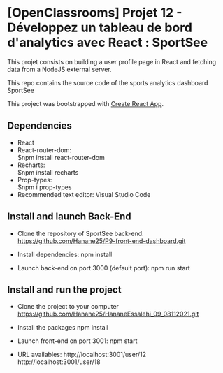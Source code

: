 # [OpenClassrooms] Projet 12 - Développez un tableau de bord d'analytics avec React : SportSee

This projet consists on building a user profile page in React and fetching data from a NodeJS external server.

This repo contains the source code of the sports analytics dashboard SportSee

This project was bootstrapped with [Create React App](https://github.com/facebook/create-react-app).

## Dependencies

- React
- React-router-dom: <br/>
 $npm install react-router-dom
- Recharts: <br/>
 $npm install recharts
- Prop-types: <br/>
 $npm i prop-types <br/>
- Recommended text editor: Visual Studio Code


## Install and launch Back-End

- Clone the repository of SportSee back-end:
 https://github.com/Hanane25/P9-front-end-dashboard.git

- Install dependencies:
 npm install

- Launch back-end on port 3000 (default port):
 npm run start


## Install and run the project

- Clone the project to your computer
 https://github.com/Hanane25/HananeEssalehi_09_08112021.git

- Install the packages
 npm install

- Launch front-end on port 3001:
 npm start

- URL availables:
 http://localhost:3001/user/12
 http://localhost:3001/user/18

